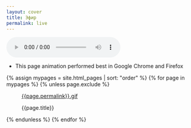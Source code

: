 ```yaml
---
layout: cover
title: Эфир
permalink: live
---
```

  <!-- Основной градиентный фон -->
  <div class="gradient"></div>

  <!-- Аудиоплеер, скрытый по умолчанию -->
  <audio id="audioPlayer" controls></audio>

  + This page animation performed best in Google Chrome and Firefox

  <wrap>
  {% assign mypages = site.html_pages | sort: "order" %}
  {% for page in mypages %}
  {% unless page.exclude %}
  <figure>
  <a href="{{ page.permalink | absolute_url }}">{{page.permalink}}.gif</a>
  <figcaption>
  <p class="shortname">{{page.title}}</p></figcaption>
  </figure>
  {% endunless %}
  {% endfor %}
  </wrap>
